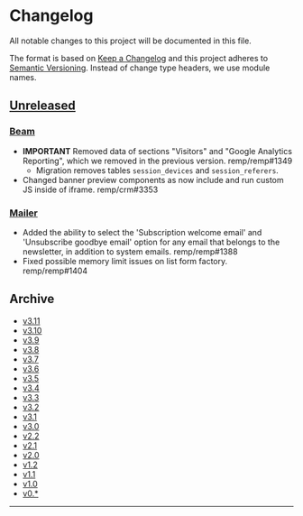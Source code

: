 # Changelog

All notable changes to this project will be documented in this file.

The format is based on [Keep a Changelog](http://keepachangelog.com/) and this project adheres to [Semantic Versioning](http://semver.org/). Instead of change type headers, we use module names.

## [Unreleased]

### [Beam]

- **IMPORTANT** Removed data of sections "Visitors" and "Google Analytics Reporting", which we removed in the previous version. remp/remp#1349
  - Migration removes tables `session_devices` and `session_referers`.
- Changed banner preview components as now include and run custom JS inside of iframe. remp/crm#3353

### [Mailer]

- Added the ability to select the 'Subscription welcome email' and 'Unsubscribe goodbye email' option for any email that belongs to the newsletter, in addition to system emails. remp/remp#1388
- Fixed possible memory limit issues on list form factory. remp/remp#1404

## Archive

- [v3.11](./changelogs/CHANGELOG-v3.11.md)
- [v3.10](./changelogs/CHANGELOG-v3.10.md)
- [v3.9](./changelogs/CHANGELOG-v3.9.md)
- [v3.8](./changelogs/CHANGELOG-v3.8.md)
- [v3.7](./changelogs/CHANGELOG-v3.7.md)
- [v3.6](./changelogs/CHANGELOG-v3.6.md)
- [v3.5](./changelogs/CHANGELOG-v3.5.md)
- [v3.4](./changelogs/CHANGELOG-v3.4.md)
- [v3.3](./changelogs/CHANGELOG-v3.3.md)
- [v3.2](./changelogs/CHANGELOG-v3.2.md)
- [v3.1](./changelogs/CHANGELOG-v3.1.md)
- [v3.0](./changelogs/CHANGELOG-v3.0.md)
- [v2.2](./changelogs/CHANGELOG-v2.2.md)
- [v2.1](./changelogs/CHANGELOG-v2.1.md)
- [v2.0](./changelogs/CHANGELOG-v2.0.md)
- [v1.2](./changelogs/CHANGELOG-v1.2.md)
- [v1.1](./changelogs/CHANGELOG-v1.1.md)
- [v1.0](./changelogs/CHANGELOG-v1.0.md)
- [v0.*](./changelogs/CHANGELOG-v0.md)

---

[Beam]: https://github.com/remp2020/remp/tree/master/Beam
[Campaign]: https://github.com/remp2020/remp/tree/master/Campaign
[Mailer]: https://github.com/remp2020/remp/tree/master/Mailer
[Sso]: https://github.com/remp2020/remp/tree/master/Sso
[Segments]: https://github.com/remp2020/remp/tree/master/Beam/go/cmd/segments
[Tracker]: https://github.com/remp2020/remp/tree/master/Beam/go/cmd/tracker

[Unreleased]: https://github.com/remp2020/remp/compare/3.11.0...master
